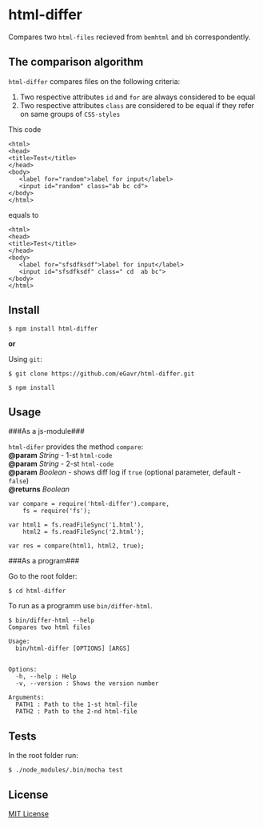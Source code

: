 # html-differ

Сompares two ```html-files``` recieved from ```bemhtml``` and ```bh``` correspondently.

## The comparison algorithm

```html-differ``` compares files on the following criteria:

1. Two respective attributes ```id``` and ```for``` are always considered to be equal
2. Two respective attributes ```class``` are considered to be equal if they refer on same groups of ```CSS-styles```

This code

```
<html>
<head>
<title>Test</title>
</head>
<body>
   <label for="random">label for input</label>
   <input id="random" class="ab bc cd">
</body>
</html>
```

equals to

```
<html>
<head>
<title>Test</title>
</head>
<body>
   <label for="sfsdfksdf">label for input</label>
   <input id="sfsdfksdf" class=" cd  ab bc">
</body>
</html>
```

## Install

```
$ npm install html-differ
```

**or**

Using ```git```:

```
$ git clone https://github.com/eGavr/html-differ.git

$ npm install
```

## Usage

###As a js-module###

```html-difer``` provides the method ```compare```:<br>
**@param** *String* - 1-st ```html-code```<br>
**@param** *String* - 2-st ```html-code```<br>
**@param** *Boolean* - shows diff log if ```true``` (optional parameter, default - ```false```)<br>
**@returns** *Boolean*

```
var compare = require('html-differ').compare,
    fs = require('fs');

var html1 = fs.readFileSync('1.html'),
    html2 = fs.readFileSync('2.html');

var res = compare(html1, html2, true);
```

###As a program###

Go to the root folder:

```
$ cd html-differ
```

To run as a programm use ```bin/differ-html```.

```
$ bin/differ-html --help
Compares two html files

Usage:
  bin/html-differ [OPTIONS] [ARGS]


Options:
  -h, --help : Help
  -v, --version : Shows the version number

Arguments:
  PATH1 : Path to the 1-st html-file
  PATH2 : Path to the 2-nd html-file
```

## Tests

In the root folder run:

```
$ ./node_modules/.bin/mocha test
```

## License

[MIT License](http://en.wikipedia.org/wiki/MIT_License)
